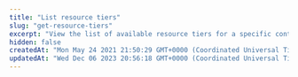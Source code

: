 ```yaml
---
title: "List resource tiers"
slug: "get-resource-tiers"
excerpt: "View the list of available resource tiers for a specific contract ID. The resource tier defines the resource consumption limits for an EdgeWorker ID."
hidden: false
createdAt: "Mon May 24 2021 21:50:29 GMT+0000 (Coordinated Universal Time)"
updatedAt: "Wed Dec 06 2023 20:56:18 GMT+0000 (Coordinated Universal Time)"
---
```

